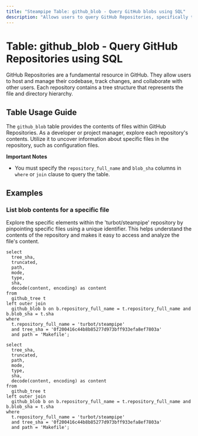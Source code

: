 ```yaml
---
title: "Steampipe Table: github_blob - Query GitHub blobs using SQL"
description: "Allows users to query GitHub Repositories, specifically the blob content."
---
```


# Table: github_blob - Query GitHub Repositories using SQL

GitHub Repositories are a fundamental resource in GitHub. They allow users to host and manage their codebase, track changes, and collaborate with other users. Each repository contains a tree structure that represents the file and directory hierarchy.

## Table Usage Guide

The `github_blob` table provides the contents of files within GitHub Repositories. As a developer or project manager, explore each repository's contents. Utilize it to uncover information about specific files in the repository, such as configuration files.

**Important Notes**
- You must specify the `repository_full_name` and `blob_sha` columns in `where` or `join` clause to query the table.

## Examples

### List blob contents for a specific file
Explore the specific elements within the 'turbot/steampipe' repository by pinpointing specific files using a unique identifier. This helps understand the contents of the repository and makes it easy to access and analyze the file's content.

```sql+postgres
select
  tree_sha,
  truncated,
  path,
  mode,
  type,
  sha,
  decode(content, encoding) as content
from
  github_tree t
left outer join
  github_blob b on b.repository_full_name = t.repository_full_name and b.blob_sha = t.sha
where
  t.repository_full_name = 'turbot/steampipe'
  and tree_sha = '0f200416c44b8b85277d973bff933efa8ef7803a'
  and path = 'Makefile';
```

```sql+sqlite
select
  tree_sha,
  truncated,
  path,
  mode,
  type,
  sha,
  decode(content, encoding) as content
from
  github_tree t
left outer join
  github_blob b on b.repository_full_name = t.repository_full_name and b.blob_sha = t.sha
where
  t.repository_full_name = 'turbot/steampipe'
  and tree_sha = '0f200416c44b8b85277d973bff933efa8ef7803a'
  and path = 'Makefile';
```